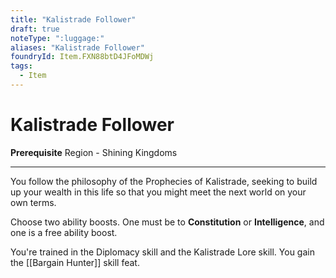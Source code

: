 ```yaml
---
title: "Kalistrade Follower"
draft: true
noteType: ":luggage:"
aliases: "Kalistrade Follower"
foundryId: Item.FXN88btD4JFoMDWj
tags:
  - Item
---
```


# Kalistrade Follower

**Prerequisite** Region - Shining Kingdoms

* * *

You follow the philosophy of the Prophecies of Kalistrade, seeking to build up your wealth in this life so that you might meet the next world on your own terms.

Choose two ability boosts. One must be to **Constitution** or **Intelligence**, and one is a free ability boost.

You're trained in the Diplomacy skill and the Kalistrade Lore skill. You gain the [[Bargain Hunter]] skill feat.
